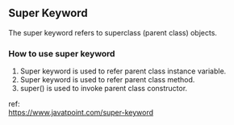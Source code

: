 ## Super Keyword
The super keyword refers to superclass (parent class) objects.  
    
### How to use super keyword
1. Super keyword is used to refer parent class instance variable.  
2. Super keyword is used to refer parent class method.  
3. super() is used to invoke  parent class constructor.
  
ref:  
https://www.javatpoint.com/super-keyword  
